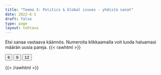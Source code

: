 ```yaml
---
title: "Teema 3: Politics & Global issues - yhdistä sanat"
date: 2022-6-1
draft: false
type: page
layout: tehtava
---
```

Etsi sanaa vastaava käännös. Numeroita klikkaamalla voit luoda haluamasi määrän uusia pareja.
{{< rawhtml >}}
<link rel="stylesheet" type="text/css" href="/css/yhdistely.css"/>
<div id="nappulat">
    <button id="kuusi">
    6
    </button>
    <button id="yhdeksän">
    9
    </button>
    <button id="kakstoista">
    12
    </button>
    </div>
<div id="tehtava" class="grid grid-cols-2">
 <div><ul id="terms"> </ul></div>
 <div><ul id="defs"> </ul></div>

</div>


<script> 
 
 //Execute a JavaScript immediately after a page has been loaded
window.onload = function() {

  //Data for terms and definitions. This can be stored in a separate .js file, in a JSON file or here in the main file
   var data = {
    terms: [{
     index: 0, text: 'laki, asetus'
}, { index: 1, text: 'hallinto'
}, { index: 2, text: 'lakiehdotus'
}, { index: 3, text: 'ehdokas'
}, { index: 4, text: 'väestönlaskenta'
}, { index: 5, text: 'kokoomus-, koalitiohallitus'
}, { index: 6, text: 'perustuslaki'
}, { index: 7, text: 'demokratia'
}, { index: 8, text: 'hajottaa'
}, { index: 9, text: 'sisäpolitiikka'
}, { index: 10, text: 'vaalikampanja'
}, { index: 11, text: 'ulkopolitiikka'
}, { index: 12, text: 'eduskuntavaalit'
}, { index: 13, text: 'hallitus'
}, { index: 14, text: 'valtion päämies'
}, { index: 15, text: 'oikeuslaitos'
}, { index: 16, text: 'lainsäädäntö'
}, { index: 17, text: 'enemmistö'
}, { index: 18, text: 'kansanedustaja'
}, { index: 19, text: 'eurokansanedustaja'
}, { index: 20, text: 'vähemmistö'
}, { index: 21, text: 'monarkia'
}, { index: 22, text: 'kunnallisvaalit'
}, { index: 23, text: 'kunta'
}, { index: 24, text: 'oppositio'
}, { index: 25, text: 'eduskunta, parlamentti'
}, { index: 26, text: 'puolue'
}, { index: 27, text: 'kansanäänestys'
}, { index: 28, text: 'tasavalta'
}, { index: 29, text: 'olla ehdolla'
}, { index: 30, text: 'virkakausi'
}, { index: 31, text: 'Euroopan Unioni'
}, { index: 32, text: 'vasemmisto'
}, { index: 33, text: 'oikeisto'
}, { index: 34, text: 'äänioikeus'
}, { index: 35, text: 'varapresidentti'
}, { index: 36, text: 'äänestää'
}, { index: 37, text: 'avustustyöntekijä'
}, { index: 38, text: 'syrjäytyminen'
}, { index: 39, text: 'turvapaikka'
}, { index: 40, text: 'turvapaikanhakija'
}, { index: 41, text: 'mustat, alkuperäiskansat ja muut ei-valkoiseksi rodullistetut henkilöt'
}, { index: 42, text: 'hyväntekeväisyys(järjestö)'
}, { index: 43, text: 'maastakarkotus'
}, { index: 44, text: 'kehittyvä maa'
}, { index: 45, text: 'syrjintä'
}, { index: 46, text: 'toisinajattelija'
}, { index: 47, text: 'muuttaa maasta'
}, { index: 48, text: 'ulkomailla asuva'
}, { index: 49, text: 'reilu kauppa'
}, { index: 50, text: 'nälänhätä'
}, { index: 51, text: 'myöntää'
}, { index: 52, text: 'hätäapu'
}, { index: 53, text: 'luku- ja kirjoitustaidoton'
}, { index: 54, text: 'maahanmuuttaja'
}, { index: 55, text: 'maahanmuutto'
}, { index: 56, text: 'kotoperäinen, alkuperäinen'
}, { index: 57, text: 'lapsikuolleisuus'
}, { index: 58, text: 'sulautuminen'
}, { index: 59, text: 'oikeudenmukaisuus, oikeus'
}, { index: 60, text: 'odotettu elinikä'
}, { index: 61, text: 'luku- ja kirjoitustaito'
}, { index: 62, text: 'elinolosuhteet'
}, { index: 63, text: 'vähävarainen maa'
}, { index: 64, text: 'aliravitsemus, huono ravinto'
}, { index: 65, text: 'rahallinen apu'
}, { index: 66, text: 'monikulttuurinen'
}, { index: 67, text: 'kansalaisjärjestö'
}, { index: 68, text: 'rauhanturvaaja'
}, { index: 69, text: 'rotuerottelu'
}, { index: 70, text: 'rasismi, rotuviha'
}, { index: 71, text: 'vastaanottokeskus'
}, { index: 72, text: 'pakolainen'
}, { index: 73, text: 'avustustyöntekijä'
}, { index: 74, text: 'oleskelulupa'
}, { index: 75, text: 'slummi'
}, { index: 76, text: 'nälänhätä'
}, { index: 77, text: 'suvaitsevaisuus'
}, { index: 78, text: 'työlupa'
},
    ],
    definitions: [{
     index: 0, text: 'act'
}, { index: 1, text: 'administration'
}, { index: 2, text: 'bill'
}, { index: 3, text: 'candidate'
}, { index: 4, text: 'census'
}, { index: 5, text: 'coalition government'
}, { index: 6, text: 'constitution'
}, { index: 7, text: 'democracy'
}, { index: 8, text: 'dissolve'
}, { index: 9, text: 'domestic policy'
}, { index: 10, text: 'election campaign'
}, { index: 11, text: 'foreign policy'
}, { index: 12, text: 'general elections'
}, { index: 13, text: 'government'
}, { index: 14, text: 'head of state'
}, { index: 15, text: 'judiciary, judicial system'
}, { index: 16, text: 'legislation'
}, { index: 17, text: 'majority'
}, { index: 18, text: 'Member of Parliament (MP) / representative'
}, { index: 19, text: 'Member of the European Parliament (MEP)'
}, { index: 20, text: 'minority'
}, { index: 21, text: 'monarchy'
}, { index: 22, text: 'municipal elections'
}, { index: 23, text: 'municipality'
}, { index: 24, text: 'opposition'
}, { index: 25, text: 'parliament'
}, { index: 26, text: 'party'
}, { index: 27, text: 'referendum'
}, { index: 28, text: 'republic'
}, { index: 29, text: 'stand for (BrE), run for (AmE)'
}, { index: 30, text: 'term (of office)'
}, { index: 31, text: 'the European Union'
}, { index: 32, text: 'the Left, the left wing'
}, { index: 33, text: 'the Right, the right wing'
}, { index: 34, text: 'universal suffrage, right to vote'
}, { index: 35, text: 'vice-president'
}, { index: 36, text: 'vote'
}, { index: 37, text: 'aid worker, relief worker'
}, { index: 38, text: 'alienation'
}, { index: 39, text: 'asylum'
}, { index: 40, text: 'asylum seeker'
}, { index: 41, text: 'BIPOC (black, indigenous and people of color)'
}, { index: 42, text: 'charity'
}, { index: 43, text: 'deportation'
}, { index: 44, text: 'developing country'
}, { index: 45, text: 'discrimination'
}, { index: 46, text: 'dissident'
}, { index: 47, text: 'emigrate'
}, { index: 48, text: 'expat'
}, { index: 49, text: 'fair trade'
}, { index: 50, text: 'famine'
}, { index: 51, text: 'grant'
}, { index: 52, text: 'humanitarian aid / relief aid'
}, { index: 53, text: 'illiterate'
}, { index: 54, text: 'immigrant'
}, { index: 55, text: 'immigration'
}, { index: 56, text: 'indigenous'
}, { index: 57, text: 'infant mortality'
}, { index: 58, text: 'integration'
}, { index: 59, text: 'justice'
}, { index: 60, text: 'life expectancy'
}, { index: 61, text: 'literacy'
}, { index: 62, text: 'living conditions'
}, { index: 63, text: 'low-income country'
}, { index: 64, text: 'malnourishment'
}, { index: 65, text: 'monetary aid'
}, { index: 66, text: 'multicultural'
}, { index: 67, text: 'NGO, non-governmental organisation'
}, { index: 68, text: 'peacekeeper'
}, { index: 69, text: 'racial segregation'
}, { index: 70, text: 'racism'
}, { index: 71, text: 'reception centre'
}, { index: 72, text: 'refugee'
}, { index: 73, text: 'relief worker'
}, { index: 74, text: 'residence permit'
}, { index: 75, text: 'slum / urban ghetto'
}, { index: 76, text: 'starvation'
}, { index: 77, text: 'tolerance'
}, { index: 78, text: 'work permit'
      },

    ],
    //this creates matches for indexes. This is a sort of an Answer Sheet
    pairs: {
      0: 0,
      1: 1,
      2: 2,
      3: 3,
      4: 4,
      5: 5,
      6: 6,
      7: 7,
      8: 8,
      9: 9,
      10: 10,
      11: 11,
      12: 12,
      13: 13,
      14: 14,
      15: 15,
      16: 16,
      17: 17,
      18: 18,
      19: 19,
      20: 20,
      21: 21,
      22: 22,
      23: 23,
      24: 24,
      25: 25,
      26: 26,
      27: 27,
      28: 28,
      29: 29,
      30: 30,
      31: 31,
      32: 32,
      33: 33,
      34: 34,
      35: 35,
      36: 36,
      37: 37,
      38: 38,
      39: 39,
      40: 40,
      41: 41,
      42: 42,
      43: 43,
      44: 44,
      45: 45,
      46: 46,
      47: 47,
      48: 48,
      49: 49,
      50: 50,
      51: 51,
      52: 52,
      53: 53,
      54: 54,
      55: 55,
      56: 56,
      57: 57,
      58: 58,
      59: 59,
      60: 60,
      61: 61,
      62: 62,
      63: 63,
      64: 64,
      65: 65,
      66: 66,
      67: 67,
      68: 68,
      69: 69,
      70: 70,
      71: 71,
      72: 72,
      73: 73,
      74: 74,
      75: 75,
      76: 76,
      77: 77,
      78: 78,
    }
  };
    
for (var a=[],i=0;i<79;++i) a[i]=i;

function shufflee(array) {
  var tmp, current, top = array.length;
  if(top) while(--top) {
    current = Math.floor(Math.random() * (top + 1));
    tmp = array[current];
    array[current] = array[top];
    array[top] = tmp;
  }
  return array;
}

a = shufflee(a);
  

  var selectedTerm = null, //to make sure none is selected onload
    selectedDef = null,
    termsContainer = document.querySelector("#terms"), //list of terms
    defsContainer = document.querySelector("#defs"); //list of definitions

  //This function takes two arguments, that is one term and one def to compare if they match. It returns True or False after compairing values of the "pairs" object property.     
  function isMatch(termIndex, defIndex) {
    return data.pairs[termIndex] === defIndex;
  }

  //This function adds HTML elements and content to the specified container (UL).
  function createListHTML(list, container) {
    container.innerHTML = ""; //first, clean up any existing LI elements
    for (var i = 0; i < 79; i++) {
      container.innerHTML = container.innerHTML + "<li data-index='" + list[i]["index"] + "'>" + "<span>" + list[i]["text"] + "</span>" + "</li>";
    }
  }

function addCSS(css){
  var elem=document.createElement('style');
  if(elem.styleSheet && !elem.sheet)elem.styleSheet.cssText=css;
  else elem.appendChild(document.createTextNode(css));
  document.getElementsByTagName('head')[0].appendChild(elem); 
}

  createListHTML(data.terms, termsContainer);
  createListHTML(data.definitions, defsContainer);

  //listen for a "click" event on a list of Terms and store the clicked object in the target object
  termsContainer.addEventListener("click", function(e) {
    var target = e.target.parentNode;
    if (target.className === "score")
      return;
    var termIndex = Number(target.getAttribute("data-index"));
    //the condition is that only one LI can be selected
    if (selectedTerm !== null && selectedTerm !== termIndex) {
      termsContainer.querySelector("li[data-index='" + selectedTerm + "']").removeAttribute("data-selected");
    }

    //deletion of the decoration
    if (target.hasAttribute("data-selected")) {
      target.removeAttribute("data-selected");
      selectedTerm = null;
    }
    //selecting on click	
    else {
      target.setAttribute("data-selected", true);
      selectedTerm = termIndex;
    }

    if (selectedTerm !== null && selectedDef !== null) {
      var term = document.querySelector("#terms [data-index='" + selectedTerm + "']");
      var def = document.querySelector("#defs [data-index='" + selectedDef + "']");
      if (isMatch(selectedTerm, selectedDef)) {
				term.className = "score";
        def.className = "score";
  			numero++;
   			term.style.order = (numero);
   			def.style.order = (numero);
            }
      selectedTerm = null;
      selectedDef = null;
      term.removeAttribute("data-selected");
      def.removeAttribute("data-selected");
			    }
  })

  defsContainer.addEventListener("click", function(e) {
    var target = e.target.parentNode;
    if (target.className === "score")
      return;
    var defIndex = Number(target.getAttribute("data-index"));
    var defText = Number(target.getAttribute("data-index"))

    if (selectedDef !== null && selectedDef !== defIndex) {
      defsContainer.querySelector("li[data-index='" + selectedDef + "']").removeAttribute("data-selected");
    }

    if (target.hasAttribute("data-selected"))
      target.removeAttribute("data-selected");
    else
      target.setAttribute("data-selected", true);
    selectedDef = Number(target.getAttribute("data-index"));
    if (selectedTerm !== null && selectedDef !== null) {
      //var term = document.querySelector("#terms [data-index='"+selectedTerm+"']");
      var term = termsContainer.querySelector("[data-index='" + selectedTerm + "']");
      //var def = document.querySelector("#defs [data-index='"+selectedDef+"']");
      var def = defsContainer.querySelector("[data-index='" + selectedDef + "']");
      if (isMatch(selectedTerm, selectedDef)) {
				term.className = "score";
        def.className = "score";
  			numero++;
   			term.style.order = (numero);
   			def.style.order = (numero);
       }
      
      selectedTerm = null; //poista napautusten valinta
      selectedDef = null; //poista napautusten valinta
      term.removeAttribute("data-selected");
      def.removeAttribute("data-selected");
    }
  })

  function shuffle() {
    randomSort(data.terms)
    randomSort(data.definitions)
    createListHTML(data.terms, termsContainer)
    createListHTML(data.definitions, defsContainer)
    addCSS("div#tehtava li[data-index]{display: none;}")
    addCSS("div#tehtava li[data-index='" + a[0] + "']{display: flex;}")
		addCSS("div#tehtava li[data-index='" + a[1] + "']{display: flex;}")
    addCSS("div#tehtava li[data-index='" + a[2] + "']{display: flex;}")
    addCSS("div#tehtava li[data-index='" + a[3] + "']{display: flex;}")
    addCSS("div#tehtava li[data-index='" + a[4] + "']{display: flex;}")
    addCSS("div#tehtava li[data-index='" + a[5] + "']{display: flex;}")
  }
  
    function shuffle9() {
    randomSort(data.terms)
    randomSort(data.definitions)
    createListHTML(data.terms, termsContainer)
    createListHTML(data.definitions, defsContainer)
		addCSS("div#tehtava li[data-index]{display: none;}")
    addCSS("div#tehtava li[data-index='" + a[0] + "']{display: flex;}")
		addCSS("div#tehtava li[data-index='" + a[1] + "']{display: flex;}")
    addCSS("div#tehtava li[data-index='" + a[2] + "']{display: flex;}")
    addCSS("div#tehtava li[data-index='" + a[3] + "']{display: flex;}")
    addCSS("div#tehtava li[data-index='" + a[4] + "']{display: flex;}")
    addCSS("div#tehtava li[data-index='" + a[5] + "']{display: flex;}")
    addCSS("div#tehtava li[data-index='" + a[6] + "']{display: flex;}")
    addCSS("div#tehtava li[data-index='" + a[7] + "']{display: flex;}")
    addCSS("div#tehtava li[data-index='" + a[8] + "']{display: flex;}")
  }
  
      function shuffle12() {
    randomSort(data.terms)
    randomSort(data.definitions)
    createListHTML(data.terms, termsContainer)
    createListHTML(data.definitions, defsContainer)
addCSS("div#tehtava li[data-index]{display: none;}")
    addCSS("div#tehtava li[data-index='" + a[0] + "']{display: flex;}")
		addCSS("div#tehtava li[data-index='" + a[1] + "']{display: flex;}")
    addCSS("div#tehtava li[data-index='" + a[2] + "']{display: flex;}")
    addCSS("div#tehtava li[data-index='" + a[3] + "']{display: flex;}")
    addCSS("div#tehtava li[data-index='" + a[4] + "']{display: flex;}")
    addCSS("div#tehtava li[data-index='" + a[5] + "']{display: flex;}")
    addCSS("div#tehtava li[data-index='" + a[6] + "']{display: flex;}")
    addCSS("div#tehtava li[data-index='" + a[7] + "']{display: flex;}")
    addCSS("div#tehtava li[data-index='" + a[8] + "']{display: flex;}")
    addCSS("div#tehtava li[data-index='" + a[9] + "']{display: flex;}")
		addCSS("div#tehtava li[data-index='" + a[10] + "']{display: flex;}")
    addCSS("div#tehtava li[data-index='" + a[11] + "']{display: flex;}")
    addCSS("div#tehtava li[data-index='" + a[12] + "']{display: flex;}")
  }
  
  
  function randomSort(array) {
    var currentIndex = array.length,
      temporaryValue, randomIndex;

    // While there remain elements to shuffle...

    while (currentIndex !== 0) {

      // Pick a remaining element...
      randomIndex = Math.floor(Math.random() * currentIndex);
      currentIndex -= 1;

      // And swap it with the current element. SWAP
      temporaryValue = array[currentIndex];
      array[currentIndex] = array[randomIndex];
      array[randomIndex] = temporaryValue;
    }

    return array;
  }

  shuffle(); 
  
  document.getElementById("kuusi").addEventListener("click", function() {
        shuffle();
        a = shufflee(a);
      }   
       )
  document.getElementById("yhdeksän").addEventListener("click", function() {
        shuffle9();
        a = shufflee(a);
      }   
       )
  document.getElementById("kakstoista").addEventListener("click", function() {
        shuffle12();
        a = shufflee(a);
      }   
       )
       
  }

var numero = 0;

</script>
{{< /rawhtml >}}